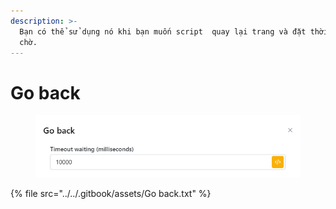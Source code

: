 ```yaml
---
description: >-
  Bạn có thể sử dụng nó khi bạn muốn script  quay lại trang và đặt thời gian
  chờ.
---
```


# Go back

<figure><img src="../../.gitbook/assets/Go back.png" alt=""><figcaption></figcaption></figure>

{% file src="../../.gitbook/assets/Go back.txt" %}
